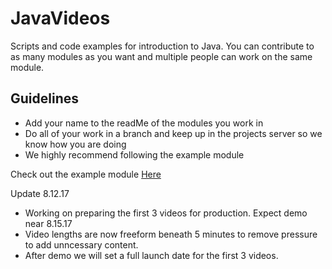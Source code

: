 # JavaVideos
Scripts and code examples for introduction to Java. You can contribute to as many modules as you want and multiple people can work on the same module.

## Guidelines
- Add your name to the readMe of the modules you work in
- Do all of your work in a branch and keep up in the projects server so we know how you are doing
- We highly recommend following the example module

Check out the example module [Here](/Example) 

Update 8.12.17
- Working on preparing the first 3 videos for production. Expect demo near 8.15.17
- Video lengths are now freeform beneath 5 minutes to remove pressure to add unncessary content.
- After demo we will set a full launch date for the first 3 videos.
